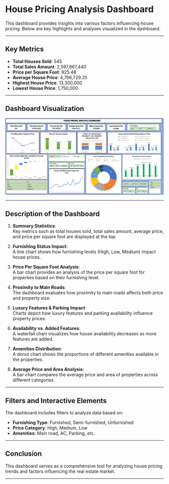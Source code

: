 # House Pricing Analysis Dashboard

This dashboard provides insights into various factors influencing house pricing. Below are key highlights and analyses visualized in the dashboard.

---

## Key Metrics

- **Total Houses Sold**: 545  
- **Total Sales Amount**: 2,597,867,440  
- **Price per Square Foot**: 925.48  
- **Average House Price**: 4,766,729.25  
- **Highest House Price**: 13,300,000  
- **Lowest House Price**: 1,750,000  

---

## Dashboard Visualization

![House Pricing Analysis Dashboard](Screenshot%202024-12-25%20162526.png)

---

## Description of the Dashboard

1. **Summary Statistics**:  
   Key metrics such as total houses sold, total sales amount, average price, and price per square foot are displayed at the top.

2. **Furnishing Status Impact**:  
   A line chart shows how furnishing levels (High, Low, Medium) impact house prices.

3. **Price Per Square Foot Analysis**:  
   A bar chart provides an analysis of the price per square foot for properties based on their furnishing level.

4. **Proximity to Main Roads**:  
   The dashboard evaluates how proximity to main roads affects both price and property size.

5. **Luxury Features & Parking Impact**:  
   Charts depict how luxury features and parking availability influence property prices.

6. **Availability vs. Added Features**:  
   A waterfall chart visualizes how house availability decreases as more features are added.

7. **Amenities Distribution**:  
   A donut chart shows the proportions of different amenities available in the properties.

8. **Average Price and Area Analysis**:  
   A bar chart compares the average price and area of properties across different categories.

---

## Filters and Interactive Elements

The dashboard includes filters to analyze data based on:
- **Furnishing Type**: Furnished, Semi-furnished, Unfurnished
- **Price Category**: High, Medium, Low
- **Amenities**: Main road, AC, Parking, etc.

---

## Conclusion

This dashboard serves as a comprehensive tool for analyzing house pricing trends and factors influencing the real estate market.

---

